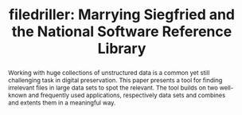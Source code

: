 ---
abstract: 'Working with huge collections of unstructured data is a common yet still
  challenging task in digital preservation. This paper presents a tool for finding
  irrelevant files in large data sets to spot the relevant. The tool builds on two
  well-known and frequently used applications, respectively data sets and combines
  and extents them in a meaningful way.

  '
creators:
- Fritz, Steffen
date: null
document_url: https://services.phaidra.univie.ac.at/api/object/o:1424904/download
grand_parent: iPRES
institutions:
- German Literature Archive
keywords:
- format identification
- tool
- automation
- siegfried
- nsrl
landing_page_url: https://phaidra.univie.ac.at/o:1424904
language: eng
layout: publication
license: CC BY 4.0 International
notes_url: null
parent: iPRES 2021
presentation_url: null
publication_type: paper
size: 229108
source_name: iPRES
title: 'filedriller: Marrying Siegfried and the National Software Reference Library'
year: 2021
---